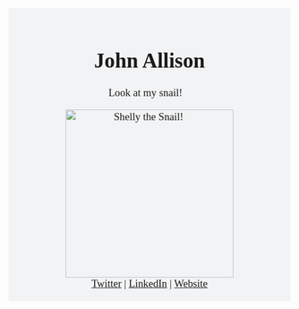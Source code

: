 <div style="font-family: Cabin, serif; font-size:14pt; text-align: center; background-color: #f2f3f4; padding: 20px;" align="center">

  <h1 style="text-align: center;">John Allison</h1>
  <p style="text-align: center;">Look at my snail!🐌</p>

  <img src="https://i.imgur.com/Fcwvi9w.jpg" width="300" title="Shelly the Snail! 🐌" />

  <br>

  <div style="text-align: center;">
    <a href="https://twitter.com/JohnAllis0n">Twitter</a> |
    <a href="https://www.linkedin.com/in/johnallison-/">LinkedIn</a> | <a href="https://new.jallison.co.uk">Website</a>
  </div>

 
